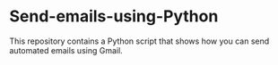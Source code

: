 # Send-emails-using-Python
This repository contains a Python script that shows how you can send automated emails using Gmail.
